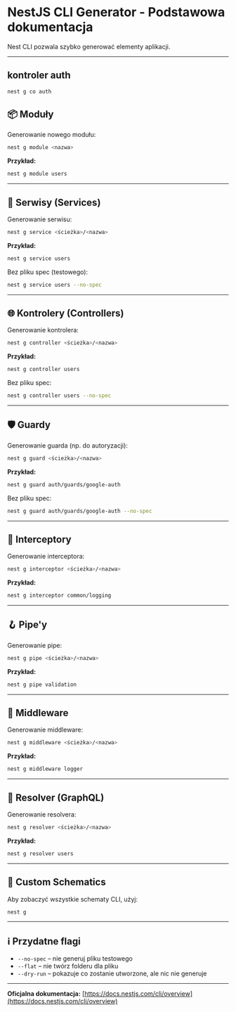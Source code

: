 # NestJS CLI Generator - Podstawowa dokumentacja

Nest CLI pozwala szybko generować elementy aplikacji.

---

## kontroler auth

```bash
nest g co auth
```

## 📦 Moduły

Generowanie nowego modułu:

```bash
nest g module <nazwa>
```

**Przykład:**

```bash
nest g module users
```

---

## 🧩 Serwisy (Services)

Generowanie serwisu:

```bash
nest g service <ścieżka>/<nazwa>
```

**Przykład:**

```bash
nest g service users
```

Bez pliku spec (testowego):

```bash
nest g service users --no-spec
```

---

## 🌐 Kontrolery (Controllers)

Generowanie kontrolera:

```bash
nest g controller <ścieżka>/<nazwa>
```

**Przykład:**

```bash
nest g controller users
```

Bez pliku spec:

```bash
nest g controller users --no-spec
```

---

## 🛡️ Guardy

Generowanie guarda (np. do autoryzacji):

```bash
nest g guard <ścieżka>/<nazwa>
```

**Przykład:**

```bash
nest g guard auth/guards/google-auth
```

Bez pliku spec:

```bash
nest g guard auth/guards/google-auth --no-spec
```

---

## 🧵 Interceptory

Generowanie interceptora:

```bash
nest g interceptor <ścieżka>/<nazwa>
```

**Przykład:**

```bash
nest g interceptor common/logging
```

---

## 🪝 Pipe'y

Generowanie pipe:

```bash
nest g pipe <ścieżka>/<nazwa>
```

**Przykład:**

```bash
nest g pipe validation
```

---

## 🧭 Middleware

Generowanie middleware:

```bash
nest g middleware <ścieżka>/<nazwa>
```

**Przykład:**

```bash
nest g middleware logger
```

---

## 🧩 Resolver (GraphQL)

Generowanie resolvera:

```bash
nest g resolver <ścieżka>/<nazwa>
```

**Przykład:**

```bash
nest g resolver users
```

---

## 🔧 Custom Schematics

Aby zobaczyć wszystkie schematy CLI, użyj:

```bash
nest g
```

---

## ℹ️ Przydatne flagi

- `--no-spec` – nie generuj pliku testowego
- `--flat` – nie twórz folderu dla pliku
- `--dry-run` – pokazuje co zostanie utworzone, ale nic nie generuje

---

**Oficjalna dokumentacja:**
[https://docs.nestjs.com/cli/overview](https://docs.nestjs.com/cli/overview)
